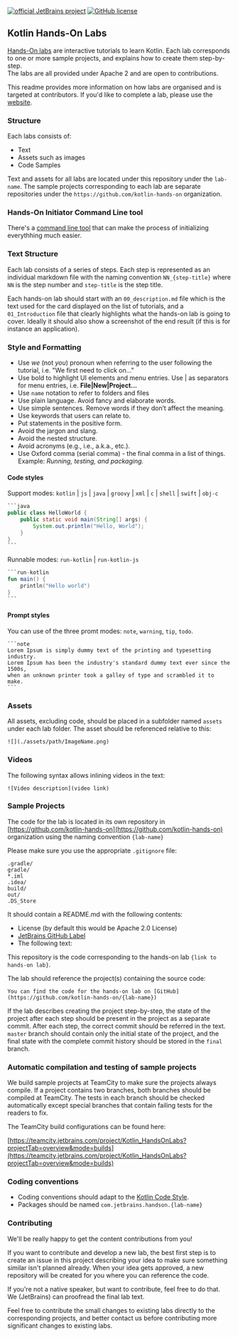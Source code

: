 [![official JetBrains project](https://jb.gg/badges/official.svg)](https://confluence.jetbrains.com/display/ALL/JetBrains+on+GitHub)
[![GitHub license](https://img.shields.io/badge/license-Apache%20License%202.0-blue.svg?style=flat)](https://www.apache.org/licenses/LICENSE-2.0)


## Kotlin Hands-On Labs

[Hands-On labs](https://play.kotlinlang.org/hands-on) are interactive tutorials to learn Kotlin.
Each lab corresponds to one or more sample projects, and explains how to create them step-by-step.   
The labs are all provided under Apache 2 and are open to contributions. 

This readme provides more information on how labs are organised and is targeted at contributors.
If you'd like to complete a lab, please use the [website](https://play.kotlinlang.org/hands-on).


### Structure

Each labs consists of:

* Text
* Assets such as images
* Code Samples

Text and assets for all labs are located under this repository under the `lab-name`.
The sample projects corresponding to each lab are separate repositories under the `https://github.com/kotlin-hands-on` organization.  

### Hands-On Initiator Command Line tool

There's a [command line tool](https://github.com/kotlin-hands-on/hands-on-init) that can make the process of
initializing everythhing much easier.


### Text Structure

Each lab consists of a series of steps.
Each step is represented as an individual markdown file with the naming convention `NN_{step-title}` where
`NN` is the step number and `step-title` is the step title. 

Each hands-on lab should start with an `00_description.md` file which is the text used for the card displayed on the
list of tutorials, and a `01_Introduction` file that clearly highlights what the hands-on lab is going to cover.
Ideally it should also show a screenshot of the end result (if this is for instance an application). 

### Style and Formatting

* Use *we* (not *you*) pronoun when referring to the user following the tutorial, i.e. "We first need to click on..." 
* Use bold to highlight UI elements and menu entries. Use | as separators for menu entries, i.e. **File|New|Project...**
* Use `name` notation to refer to folders and files
* Use plain language. Avoid fancy and elaborate words. 
* Use simple sentences. Remove words if they don’t affect the meaning.
* Use keywords that users can relate to. 
* Put statements in the positive form.
* Avoid the jargon and slang.
* Avoid the nested structure. 
* Avoid acronyms (e.g., i.e., a.k.a., etc.).
* Use Oxford comma (serial comma) - the final comma in a list of things. Example: _Running, testing, and packaging._

#### Code styles

Support modes: `kotlin` | `js` | `java` | `groovy` | `xml` | `c` | `shell` | `swift` | `obj-c`

```java
`​`​`java
public class HelloWorld {
    public static void main(String[] args) {
        System.out.println("Hello, World");
    }
}
`​`​`
```

Runnable modes: `run-kotlin` | `run-kotlin-js`

```kotlin
`​`​`run-kotlin
fun main() {
    println("Hello world")
}
`​`​`
```


#### Prompt styles

You can use of the three promt modes: `note`, `warning`, `tip`, `todo`.

```
`​`​`note
Lorem Ipsum is simply dummy text of the printing and typesetting industry. 
Lorem Ipsum has been the industry's standard dummy text ever since the 1500s, 
when an unknown printer took a galley of type and scrambled it to make.
`​`​`
```

### Assets

All assets, excluding code, should be placed in a subfolder named `assets` under each lab folder. 
The asset should be referenced relative to this:

```
![](./assets/path/ImageName.png)
```

### Videos

The following syntax allows inlining videos in the text:

```
![Video description](video link) 
```

### Sample Projects

The code for the lab is located in its own repository in
[https://github.com/kotlin-hands-on](https://github.com/kotlin-hands-on) organization using the naming convention `{lab-name}`

Please make sure you use the appropriate `.gitignore` file:

```
.gradle/
gradle/
*.iml
.idea/
build/
out/
.DS_Store
```

It should contain a README.md with the following contents:

* License (by default this would be Apache 2.0 License)
* [JetBrains GitHub Label](https://confluence.jetbrains.com/display/ALL/JetBrains+on+GitHub)
* The following text:

This repository is the code corresponding to the hands-on lab `{link to hands-on lab}`. 

The lab should reference the project(s) containing the source code:

`You can find the code for the hands-on lab on [GitHub](https://github.com/kotlin-hands-on/{lab-name})`

If the lab describes creating the project step-by-step, the state of the project after each step should be present
in the project as a separate commit. After each step, the correct commit should be referred in the text. `master` branch
should contain only the initial state of the project, and the final state with the complete commit history should be
stored in the `final` branch.  

### Automatic compilation and testing of sample projects

We build sample projects at TeamCity to make sure the projects always compile. 
If a project contains two branches, both branches should be compiled at TeamCity.
The tests in each branch should be checked automatically except special branches
that contain failing tests for the readers to fix.

The TeamCity build configurations can be found here:

[https://teamcity.jetbrains.com/project/Kotlin_HandsOnLabs?projectTab=overview&mode=builds](https://teamcity.jetbrains.com/project/Kotlin_HandsOnLabs?projectTab=overview&mode=builds)

### Coding conventions

* Coding conventions should adapt to the [Kotlin Code Style](https://kotlinlang.org/docs/reference/coding-conventions.html). 
* Packages should be named `com.jetbrains.handson.{lab-name}` 

### Contributing

We'll be really happy to get the content contributions from you! 

If you want to contribute and develop a new lab, the best first step is to create an issue in this project describing
your idea to make sure something similar isn't planned already.
When your idea gets approved, a new repository will be created for you where you can reference the code.

If you're not a native speaker, but want to contribute, feel free to do that.
We (JetBrains) can proofread the final lab text. 

Feel free to contribute the small changes to existing labs directly to the corresponding projects, and better contact us
before contributing more significant changes to existing labs. 
